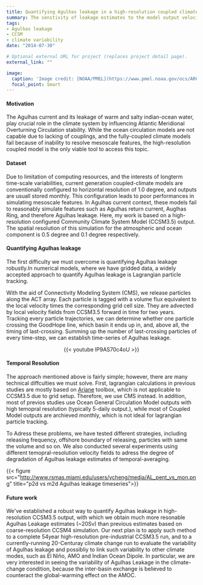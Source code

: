 ```yaml
---
title: Quantifying Agulhas leakage in a high-resolution coupled climate model
summary: The senstivity of leakage estimates to the model output velocity frequency needs to be addressed before we can apply it to investigate its link to climate variability.
tags:
- Agulhas leakage
- CCSM
- climate variability
date: "2014-07-30"

# Optional external URL for project (replaces project detail page).
external_link: ""

image:
  caption: 'Image credit: [NOAA/PMEL](https://www.pmel.noaa.gov/ocs/ARC)'
  focal_point: Smart
---
```


#### Motivation
The Agulhas current and its leakage of warm and salty indian-ocean water, play crucial role in the climate system by influencing Atlantic Meridional Overturning Circulation stability. While the ocean circulation models are not capable due to lacking of couplings, and the fully-coupled climate models fail because of inability to resolve mesoscale features, the high-resolution coupled model is the only viable tool to access this topic.


#### Dataset
Due to limitation of computing resources, and the interests of longterm time-scale variabilities, current generation coupled-climate models are conventionally configured to horizontal resolution of 1.0 degree, and outputs are usuall stored monthly. This configuration leads to poor performances in simulating mesoscale features. In Agulhas current context, these models fail to reasonably simulate features such as Agulhas return current, Auglhas Ring, and therefore Agulhas leakage. Here, my work is based on a high-resolution configured Community Climate System Model (CCSM3.5) output. The spatial resolution of this simulation for the atmospheric and ocean component is 0.5 degree and 0.1 degree respectively. 

#### Quantifying Agulhas leakage
The first difficulty we must overcome is quantifying Agulhas leakage robustly.In numerical models, where we have gridded data, a widely accepted approach to quantify Agulhas leakage is Lagrangian particle tracking. 

With the aid of Connectivity Modeling System (CMS), we release particles along the ACT array. Each particle is tagged with a volume flux equivalent to the local velocity times the corresponding grid cell size. They are advected by local velocity fields from CCSM3.5 forward in time for two years. Tracking every particle trajectories, we can determine whether one particle crossing the GoodHope line, which basin it ends up in, and, above all, the timing of last-crossing. Summing up the number of last-crossing particles of every time-step, we can establish time-series of Agulhas leakage. 

<center>
{{< youtube lP9AS70c4oU >}}
</center>

#### Temporal Resolution
The approach mentioned above is fairly simple; however, there are many technical diffculties we must solve. First, lagrangian calculations in previous studies are mostly based on [Ariane](http://stockage.univ-brest.fr/~grima/Ariane/) toolbox, which is not applicable to CCSM3.5 due to grid setup. Therefore, we use CMS instead. In addition, most of previos studies use Ocean General Circulation Model outputs with high temopral resolution (typically 5-daily output.), while most of Coupled Model outputs are archieved  monthly, which is not ideal for lagrangian particle tracking. 

To Adress these problems, we have tested different strategies, including releasing frequency, offshore boundary of releasing, particles with same the volume and so on. We also conducted several experiments using different temopral-resolution velocity fields to adress the degree of degradation of Agulhas leakage estimates of temporal-averaging.

{{< figure src="http://www.rsmas.miami.edu/users/ycheng/media/AL_pent_vs_mon.png" title="p2d vs m2d Agulhas leakage timeseries">}}


#### Future work
We've established a robust way to quantify Agulhas leakage in high-resolution CCSM3.5 output, with which we obtain much more resonable Agulhas Leakage estimates (~20Sv) than previous estimates based on coarse-resolution CCSM4 simulation. Our next plan is to apply such method to a complete 54year high-resolution pre-industrial CCSM3.5 run, and to a currently-running 20-Centuray climate change run to evaluate the variability of Agulhas leakage and possibliy to link such variability to other climate modes, such as El Niño, AMO and Indian Ocean Dipole. In particular, we are very interested in seeing the variability of Agulhas Leakage in the climate-change condition, because the inter-basin exchange is believed to counteract the global-warming effect on the AMOC.